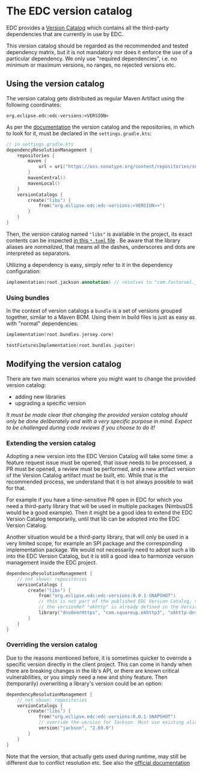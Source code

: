 # The EDC version catalog

EDC provides a [Version Catalog](https://docs.gradle.org/7.4/userguide/platforms.html) which contains all the
third-party dependencies
that are currently in use by EDC.

This version catalog should be regarded as the recommended and tested dependency matrix, but it is not mandatory nor
does it enforce the use of a particular dependency. We only use "required dependencies", i.e. no minimum or maximum
versions, no ranges, no rejected versions etc.

## Using the version catalog

The version catalog gets distributed as regular Maven Artifact using the following coordinates:

```
org.eclipse.edc:edc-versions:<VERSION>
```

As per the [documentation](https://docs.gradle.org/7.4/userguide/platforms.html#sec:importing-published-catalog) the
version catalog and the repositories, in which to look for it, must be declared in the `settings.gradle.kts`:

```kotlin
// in settings.gradle.kts
dependencyResolutionManagement {
    repositories {
        maven {
            url = uri("https://oss.sonatype.org/content/repositories/snapshots/")
        }
        mavenCentral()
        mavenLocal()
    }
    versionCatalogs {
        create("libs") {
            from("org.eclipse.edc:edc-versions:<VERSION>>")
        }
    }
}
```

Then, the version catalog named `"libs"` is available in the project, its exact contents can be
inspected [in this `*.toml` file](https://github.com/eclipse-edc/GradlePlugins/blob/main/gradle/libs.versions.toml)
. Be aware that the library aliases are _normalized_, that means all the dashes, underscores and dots are interpreted as
separators.

Utilizing a dependency is easy, simply refer to it in the dependency configuration:

```kotlin
implementation(root.jackson.annotation) // resolves to "com.fasterxml.jackson.core:jackson-annotations"
```

### Using bundles

In the context of version catalogs a `bundle` is a set of versions grouped together, similar to a Maven BOM. Using them
in build files is just as easy as with "normal" dependencies:

```kotlin
implementation(root.bundles.jersey.core)

testFixturesImplementation(root.bundles.jupiter)   
```

## Modifying the version catalog

There are two main scenarios where you might want to change the provided version catalog:

- adding new libraries
- upgrading a specific version

_It must be made clear that changing the provided version catalog should only be done deliberately and with a very
specific purpose in mind. Expect to be challenged during code reviews if you choose to do it!_

### Extending the version catalog

Adopting a new version into the EDC Version Catalog will take some time: a feature request issue must be opened, that
issue needs to be processed, a PR must be opened, a review must be performed, and a new artifact version of the Version
Catalog artifact must be built, etc. While that is the recommended process, we understand that it is not always possible
to wait for that.

For example if you have a time-sensitive PR open in EDC for which you need a third-party library that
will be used in multiple packages (NimbusDS would be a good example). Then it might be a good idea to extend the EDC
Version Catalog temporarily, until that lib can be adopted into the EDC Version Catalog.

Another situation would be a third-party library, that will only be used in a very limited scope, for example an SPI
package and the corresponding implementation package. We would not necessarily need to adopt such a lib into the EDC
Version Catalog, but it is still a good idea to harmonize version management inside the EDC project.

```kotlin
dependencyResolutionManagement {
    // not shown: repositories
    versionCatalogs {
        create("libs") {
            from("org.eclipse.edc:edc-versions:0.0.1-SNAPSHOT")
            // this is not part of the published EDC Version Catalog, so we'll just "amend" it. 
            // the versionRef "okhttp" is already defined in the Version Catalog
            library("dnsOverHttps", "com.squareup.okhttp3", "okhttp-dnsoverhttps").versionRef("okhttp")
        }
    }
}
```

### Overriding the version catalog

Due to the reasons mentioned before, it is sometimes quicker to override a specific version directly in the client
project. This can come in handy when there are breaking changes in the lib's API, or there are known critical
vulnerabilities, or you simply need a new and shiny feature. Then (temporarily) overwriting a library's version could be
an option:

```kotlin
dependencyResolutionManagement {
    // not shown: repositories
    versionCatalogs {
        create("libs") {
            from("org.eclipse.edc:edc-versions:0.0.1-SNAPSHOT")
            // override the version for Jackson. Must use existing alias
            version("jackson", "2.69.0")
        }
    }
}
```

Note that the version, that actually gets used during runtime, may still be different due to conflict resolution etc.
See also
the [official documentation](https://docs.gradle.org/7.4/userguide/platforms.html#sec:overwriting-catalog-versions)
